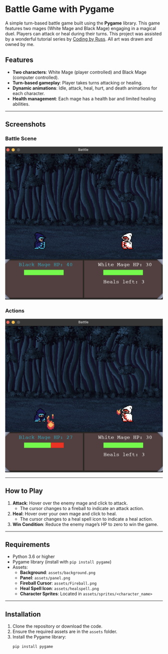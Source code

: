 # Battle Game with Pygame

A simple turn-based battle game built using the **Pygame** library. This game features two mages (White Mage and Black Mage) engaging in a magical duel. Players can attack or heal during their turns.
This project was assisted by a wonderful tutorial series by [Coding by Russ](https://www.youtube.com/watch?v=Vlolidaoiak&list=PLjcN1EyupaQnvpv61iriF8Ax9dKra-MhZ&ab_channel=CodingWithRuss). All art was drawn and owned by me.

## Features

- **Two characters**: White Mage (player controlled) and Black Mage (computer controlled).
- **Turn-based gameplay**: Player takes turns attacking or healing.
- **Dynamic animations**: Idle, attack, heal, hurt, and death animations for each character.
- **Health management**: Each mage has a health bar and limited healing abilities.

---
## Screenshots
### Battle Scene
![Two pixel style mages standing in a haunted forest.](/screenshots/ForestScreenshot.png "Optional Title")

### Actions
![Two pixel style mages battling in a haunted forest. The white mage is attacking the other wit ha fireball spell.](/screenshots/AttackScreenshot.png "Optional Title")

---

## How to Play

1. **Attack**: Hover over the enemy mage and click to attack. 
   - The cursor changes to a fireball to indicate an attack action.
2. **Heal**: Hover over your own mage and click to heal.
   - The cursor changes to a heal spell icon to indicate a heal action.
3. **Win Condition**: Reduce the enemy mage’s HP to zero to win the game.

---

## Requirements

- Python 3.6 or higher
- Pygame library (install with `pip install pygame`)
- Assets:
  - **Background**: `assets/background.png`
  - **Panel**: `assets/panel.png`
  - **Fireball Cursor**: `assets/Fireball.png`
  - **Heal Spell Icon**: `assets/healspell.png`
  - **Character Sprites**: Located in `assets/sprites/<character_name>`

---

## Installation

1. Clone the repository or download the code.
2. Ensure the required assets are in the `assets` folder.
3. Install the Pygame library:
   ```bash
   pip install pygame
